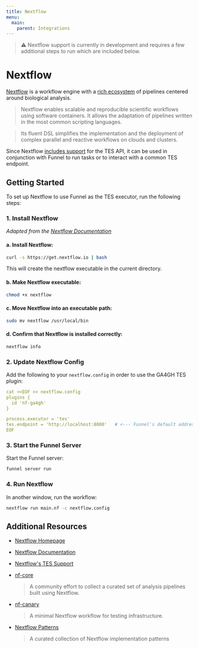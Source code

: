 ```yaml
---
title: Nextflow
menu:
  main:
    parent: Integrations
---
```


> ⚠️ Nextflow support is currently in development and requires a few additional steps to run which are included below.

# Nextflow

[Nextflow](https://nextflow.io/) is a workflow engine with a [rich ecosystem]() of pipelines centered around biological analysis.

> Nextflow enables scalable and reproducible scientific workflows using software containers. It allows the adaptation of pipelines written in the most common scripting languages.

> Its fluent DSL simplifies the implementation and the deployment of complex parallel and reactive workflows on clouds and clusters. 

Since Nextflow [includes support](https://www.nextflow.io/docs/latest/executor.html#ga4gh-tes) for the TES API, it can be used in conjunction with Funnel to run tasks or to interact with a common TES endpoint.  

## Getting Started

To set up Nextflow to use Funnel as the TES executor, run the following steps:

### 1. Install Nextflow

*Adapted from the [Nextflow Documentation](https://nextflow.io/docs/latest/install.html)*

#### a. Install Nextflow:

```sh
curl -s https://get.nextflow.io | bash
```

This will create the nextflow executable in the current directory.

#### b. Make Nextflow executable:

```sh
chmod +x nextflow
```

#### c. Move Nextflow into an executable path:

```sh
sudo mv nextflow /usr/local/bin
```

#### d. Confirm that Nextflow is installed correctly:

```sh
nextflow info
```

### 2. Update Nextflow Config

Add the following to your `nextflow.config` in order to use the GA4GH TES plugin:

```yaml
cat <<EOF >> nextflow.config
plugins {
  id 'nf-ga4gh'
}

process.executor = 'tes'
tes.endpoint = 'http://localhost:8000'   # <--- Funnel's default address 
EOF
```

### 3. Start the Funnel Server

Start the Funnel server:

```sh
funnel server run
```
 
### 4. Run Nextflow

In another window, run the workflow:

```sh
nextflow run main.nf -c nextflow.config
```

## Additional Resources

- [Nextflow Homepage](https://nextflow.io/)

- [Nextflow Documentation](https://www.nextflow.io/docs)

- [Nextflow's TES Support](https://www.nextflow.io/docs/latest/executor.html#ga4gh-tes)

- [nf-core](https://nf-co.re/)
  > A community effort to collect a curated set of analysis pipelines built using Nextflow. 

- [nf-canary](https://github.com/seqeralabs/nf-canary)
  > A minimal Nextflow workflow for testing infrastructure. 

- [Nextflow Patterns](https://nextflow-io.github.io/patterns/)
  > A curated collection of Nextflow implementation patterns 
